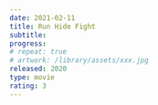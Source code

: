 ```yaml
---
date: 2021-02-11
title: Run Hide Fight
subtitle:
progress:
# repeat: true
# artwork: /library/assets/xxx.jpg
released: 2020
type: movie
rating: 3
---
```


